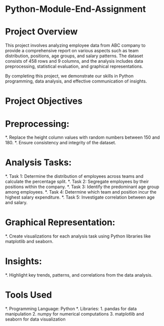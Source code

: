 # Python-Module-End-Assignment

# Project Overview
This project involves analyzing employee data from ABC company to provide a comprehensive report on various aspects such as team distribution, positions, age groups, and salary patterns. The dataset consists of 458 rows and 9 columns, and the analysis includes data preprocessing, statistical evaluation, and graphical representations.

By completing this project, we demonstrate our skills in Python programming, data analysis, and effective communication of insights.


# Project Objectives

# Preprocessing:

*. Replace the height column values with random numbers between 150 and 180.
*. Ensure consistency and integrity of the dataset.

# Analysis Tasks:

*. Task 1: Determine the distribution of employees across teams and calculate the percentage split.
*. Task 2: Segregate employees by their positions within the company.
*. Task 3: Identify the predominant age group among employees.
*. Task 4: Determine which team and position incur the highest salary expenditure.
*. Task 5: Investigate correlation between age and salary.

# Graphical Representation:

*. Create visualizations for each analysis task using Python libraries like matplotlib and seaborn.

# Insights:

*. Highlight key trends, patterns, and correlations from the data analysis.

# Tools Used

*. Programming Language: Python
*. Libraries:
    1. pandas for data manipulation
    2. numpy for numerical computations
    3. matplotlib and seaborn for data visualization
